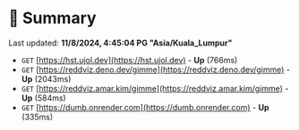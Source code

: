 # 📖 Summary
Last updated: **11/8/2024, 4:45:04 PG "Asia/Kuala_Lumpur"**

- `GET` [https://hst.ujol.dev](https://hst.ujol.dev) - **Up** (766ms)
- `GET` [https://reddviz.deno.dev/gimme](https://reddviz.deno.dev/gimme) - **Up** (2043ms)
- `GET` [https://reddviz.amar.kim/gimme](https://reddviz.amar.kim/gimme) - **Up** (584ms)
- `GET` [https://dumb.onrender.com](https://dumb.onrender.com) - **Up** (335ms)
